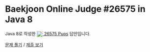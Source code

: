 # Baekjoon Online Judge #26575 in Java 8
Java 8로 작성한 [<img src="https://static.solved.ac/tier_small/1.svg" height="20" align="center">
26575 Pups](https://www.acmicpc.net/problem/26575) 답안입니다.

[문제 풀기](https://www.acmicpc.net/problem/26575) /
[제출 보기](https://www.acmicpc.net/source/87208011)

